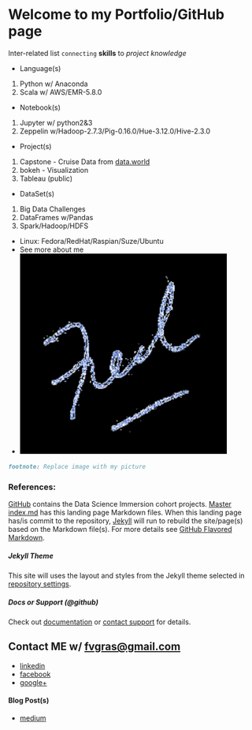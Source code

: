 # Welcome to my Portfolio/GitHub page 

Inter-related list `connecting` **skills** to _project_ _knowledge_
- Language(s)
1. Python w/ Anaconda
2. Scala w/ AWS/EMR-5.8.0
- Notebook(s)
1. Jupyter w/ python2&3
2. Zeppelin w/Hadoop-2.7.3/Pig-0.16.0/Hue-3.12.0/Hive-2.3.0
- Project(s)
1. Capstone - Cruise Data from [data.world](https://data.world/brandon-telle)
2. bokeh - Visualization
3. Tableau (public)
- DataSet(s)
1. Big Data Challenges
2. DataFrames w/Pandas
3. Spark/Hadoop/HDFS
- Linux: Fedora/RedHat/Raspian/Suze/Ubuntu
- See more about me 
- ![Image](./images/fred_editor_image.png)


```markdown
footnote: Replace image with my picture
```

### References:
[GitHub](https://github.com/fvgras/) contains the Data Science Immersion cohort projects.
[Master index.md](https://github.com/fvgras/fvgras.github.io/edit/master/index.md) has this landing page Markdown files.
When this landing page has/is commit to the repository, [Jekyll](https://jekyllrb.com/) will run to rebuild the site/page(s) based on the Markdown file(s).
For more details see [GitHub Flavored Markdown](https://guides.github.com/features/mastering-markdown/).

##### Jekyll Theme
This site will uses the layout and styles from the Jekyll theme selected in [repository settings](https://github.com/fvgras/fvgras.github.io/settings).

##### Docs or Support (@github)
Check out [documentation](https://help.github.com/categories/github-pages-basics/) or [contact support](https://github.com/contact) for details.

## Contact ME w/ [fvgras@gmail.com](mailto:fvgras@gmail.com)
- [linkedin](https://linkedin.com/in/fredgras)
- [facebook](https://www.facebook.com/fred.gras.31)
- [google+](https://plus.google.com/+FredGras123)

#### Blog Post(s)
- [medium](https://medium.com/@fvgras)

